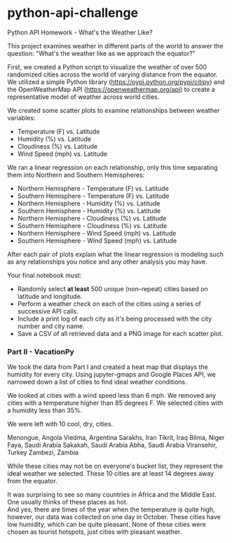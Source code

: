 # python-api-challenge

Python API Homework - What's the Weather Like?

This project examines weather in different parts of the world to answer the question:   "What's the weather like as we approach the equator?"

First, we created a Python script to visualize the weather of over 500 randomized cities across the world of varying distance from the equator. 
We utilized a simple Python library (https://pypi.python.org/pypi/citipy) and the OpenWeatherMap API (https://openweathermap.org/api) to create a representative model of weather across world cities.

We created some scatter plots to examine relationships between weather variables:

* Temperature (F) vs. Latitude
* Humidity (%) vs. Latitude
* Cloudiness (%) vs. Latitude
* Wind Speed (mph) vs. Latitude


We ran a linear regression on each relationship, only this time separating them into Northern and Southern Hemispheres:

* Northern Hemisphere - Temperature (F) vs. Latitude
* Southern Hemisphere - Temperature (F) vs. Latitude
* Northern Hemisphere - Humidity (%) vs. Latitude
* Southern Hemisphere - Humidity (%) vs. Latitude
* Northern Hemisphere - Cloudiness (%) vs. Latitude
* Southern Hemisphere - Cloudiness (%) vs. Latitude
* Northern Hemisphere - Wind Speed (mph) vs. Latitude
* Southern Hemisphere - Wind Speed (mph) vs. Latitude

After each pair of plots explain what the linear regression is modeling such as any relationships you notice and any other analysis you may have.

Your final notebook must:

* Randomly select **at least** 500 unique (non-repeat) cities based on latitude and longitude.
* Perform a weather check on each of the cities using a series of successive API calls.
* Include a print log of each city as it's being processed with the city number and city name.
* Save a CSV of all retrieved data and a PNG image for each scatter plot.

### Part II - VacationPy

We took the data from Part I and created a heat map that displays the humidity for every city.
Using jupyter-gmaps and Google Places API, we narrowed down a list of cities to find ideal weather conditions.

We looked at cities with a wind speed less than 6 mph.
We removed any cities with a temperature higher than 85 degrees F.
We selected cities with a humidity less than 35%.

We were left with 10 cool, dry, cities.

Menongue, Angola
Viedma, Argentina
Sarakhs, Iran
Tikrit, Iraq
Bilma, Niger
Faya, Saudi Arabia
Sakakah, Saudi Arabia
Abha, Saudi Arabia
Viransehir, Turkey
Zambezi, Zambia

While these cities may not be on everyone's bucket list, they represent the ideal weather we selected.  These 10 cities are at least 14 degrees away from the equator.

It was surprising to see so many countries in Africa and the Middle East.  One usually thinks of these places as hot.  
And yes, there are times of the year when the temperature is quite high, however, our data was collected on one day in October.
These cities have low humidity, which can be quite pleasant.  None of these cities were chosen as tourist hotspots, just cities with pleasant weather.

